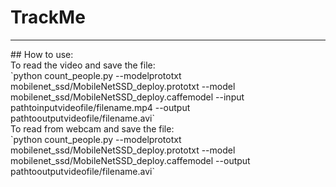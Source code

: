 # TrackMe
<hr>
## How to use:
<br>
 To read the video and save the file:
 <br>
 `python count_people.py --modelprototxt mobilenet_ssd/MobileNetSSD_deploy.prototxt
	--model mobilenet_ssd/MobileNetSSD_deploy.caffemodel --input pathtoinputvideofile/filename.mp4
	--output pathtooutputvideofile/filename.avi`
<br>
 To read from webcam and save the file:
 <br>
 `python count_people.py --modelprototxt mobilenet_ssd/MobileNetSSD_deploy.prototxt 
 	--model mobilenet_ssd/MobileNetSSD_deploy.caffemodel
	--output pathtooutputvideofile/filename.avi`
